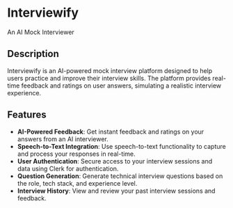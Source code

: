 # Interviewify
An AI Mock Interviewer

## Description
Interviewify is an AI-powered mock interview platform designed to help users practice and improve their interview skills. The platform provides real-time feedback and ratings on user answers, simulating a realistic interview experience.

## Features
- **AI-Powered Feedback**: Get instant feedback and ratings on your answers from an AI interviewer.
- **Speech-to-Text Integration**: Use speech-to-text functionality to capture and process your responses in real-time.
- **User Authentication**: Secure access to your interview sessions and data using Clerk for authentication.
- **Question Generation**: Generate technical interview questions based on the role, tech stack, and experience level.
- **Interview History**: View and review your past interview sessions and feedback.
